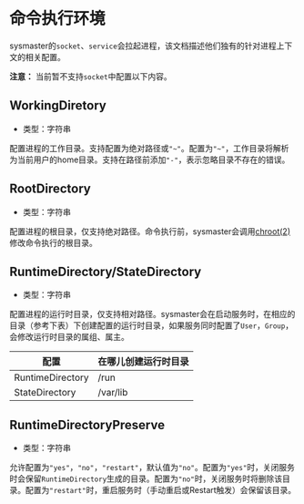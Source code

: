 # 命令执行环境

sysmaster的`socket`、`service`会拉起进程，该文档描述他们独有的针对进程上下文的相关配置。

**注意：** 当前暂不支持`socket`中配置以下内容。

## WorkingDiretory

* 类型：字符串

配置进程的工作目录。支持配置为绝对路径或`"~"`。配置为`"~"`，工作目录将解析为当前用户的home目录。支持在路径前添加`"-"`，表示忽略目录不存在的错误。

## RootDirectory

* 类型：字符串

配置进程的根目录，仅支持绝对路径。命令执行前，sysmaster会调用[chroot(2)](https://man7.org/linux/man-pages/man2/chroot.2.html)修改命令执行的根目录。

## RuntimeDirectory/StateDirectory

* 类型：字符串

配置进程的运行时目录，仅支持相对路径。sysmaster会在启动服务时，在相应的目录（参考下表）下创建配置的运行时目录，如果服务同时配置了`User`，`Group`，会修改运行时目录的属组、属主。

| 配置 | 在哪儿创建运行时目录 |
|-|-|
| RuntimeDirectory | /run |
| StateDirectory | /var/lib |

## RuntimeDirectoryPreserve

* 类型：字符串

允许配置为`"yes"`，`"no"`，`"restart"`，默认值为`"no"`。配置为`"yes"`时，关闭服务时会保留`RuntimeDirectory`生成的目录。配置为`"no"`时，关闭服务时将删除该目录。配置为`"restart"`时，重启服务时（手动重启或Restart触发）会保留该目录。
